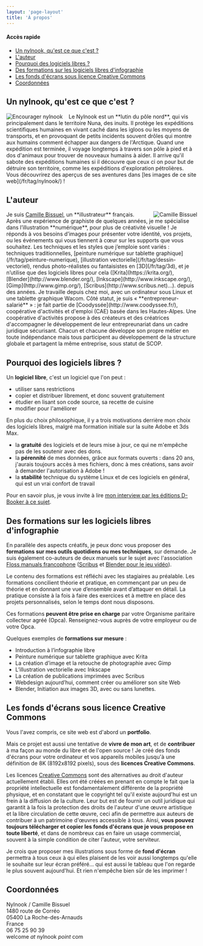 ```yaml
---
layout: 'page-layout'
title: 'À propos'
---
```


#### Accès rapide
- [Un nylnook, qu'est ce que c'est ?](#nylnook)
- [L'auteur](#auteur)
- [Pourquoi des logiciels libres ?](#logiciels-libres)
- [Des formations sur les logiciels libres d'infographie](#formation)
- [Les fonds d'écrans sous licence Creative Commons](#fond-d-ecrans)
- [Coordonnées](#coordonnees)

<a name="nylnook"></a>
## Un nylnook, qu'est ce que c'est ?
<img style="float:left; max-width:50%; margin-right:1rem;" src="/website-img/support/nylnook-bd-thumb.jpg" alt="Encourager nylnook">
Le Nylnook est un **lutin du pôle nord**, qui vis principalement dans le territoire Nuna, des inuits. Il protège les expéditions scientifiques humaines en vivant caché dans les igloos ou les moyens de transports, et en provoquant de petits incidents souvent drôles qui montre aux humains comment échapper aux dangers de l'Arctique.  
Quand une expédition est terminée, il voyage longtemps à travers son pôle à pied et à dos d'animaux pour trouver de nouveaux humains à aider. Il arrive qu'il sabote des expéditions humaines si il découvre que ceux ci on pour but de détruire son territoire, comme les expéditions d'exploration pétrolières.  
Vous découvrirez des aperçus de ses aventures dans [les images de ce site web](/fr/tag/nylnook/) !  

<a name="auteur"></a>
## L'auteur

<img style="float:right; max-width:70%; margin-left:1rem;" src="/website-img/camille-bissuel-thumb.jpg" alt="Camille Bissuel">
Je suis <a href="https://plus.google.com/+CamilleBissuel/about" rel="author">Camille Bissuel</a>, un **illustrateur** français. Après une expérience de graphiste de quelques années, je me spécialise dans l’illustration **numérique**, pour plus de créativité visuelle !  
Je réponds à vos besoins d’images pour présenter votre identité, vos projets, ou les événements qui vous tiennent à cœur sur les supports que vous souhaitez.  
Les techniques et les styles que j’emploie sont variés : techniques traditionnelles, [peinture numérique sur tablette graphique](/fr/tag/peinture-numerique), [illustration vectorielle](/fr/tag/dessin-vectoriel), rendus photo-réalistes ou fantaisistes en [3D](/fr/tag/3d), et je n’utilise que des logiciels libres pour cela ([Krita](https://krita.org/), [Blender](http://www.blender.org/), [Inkscape](http://www.inkscape.org/), [Gimp](http://www.gimp.org/), [Scribus](http://www.scribus.net)...). depuis des années. Je travaille depuis chez moi, avec un ordinateur sous Linux et une tablette graphique Wacom.  
Côté statut, je suis « **entrepreneur-salarié** » : je fait partie de [Coodyssée](http://www.coodyssee.fr/), coopérative d'activités et d'emploi (CAE) basée dans les Hautes-Alpes. Une coopérative d'activités propose à des créateurs et des créatrices d'accompagner le développement de leur entrepreunariat dans un cadre juridique sécurisant. Chacun et chacune développe son propre métier en toute indépendance mais tous participent au développement de la structure globale et partagent la même entreprise, sous statut de SCOP.

<a name="logiciels-libres"></a>
## Pourquoi des logiciels libres ?
Un **logiciel libre**, c'est un logiciel que l'on peut :
- utiliser sans restrictions
- copier et distribuer librement, et donc souvent gratuitement
- étudier en lisant son code source, sa recette de cuisine
- modifier pour l'améliorer

En plus du choix philosophique, il y a trois motivations derrière mon choix des logiciels libres, malgré ma formation initiale sur la suite Adobe et 3ds Max.
- la **gratuité** des logiciels et de leurs mise à jour, ce qui ne m'empêche pas de les soutenir avec des dons.
- la **pérennité** de mes données, grâce aux formats ouverts : dans 20 ans, j'aurais toujours accès à mes fichiers, donc à mes créations, sans avoir à demander l'autorisation à Adobe !
- la **stabilité** technique du système Linux et de ces logiciels en général, qui est un vrai confort de travail

Pour en savoir plus, je vous invite à lire [mon interview par les éditions D-Booker à ce sujet](http://www.d-booker.fr/content/62-exercer-le-metier-de-graphiste-avec-des-logiciels-libres).

<a name="formation"></a>
## Des formations sur les logiciels libres d'infographie
En parallèle des aspects créatifs, je peux donc vous proposer des **formations sur mes outils quotidiens ou mes techniques**, sur demande. Je suis également co-auteurs de deux manuels sur le sujet avec l'association [Floss manuals francophone](http://fr.flossmanuals.net/) ([Scribus](http://fr.flossmanuals.net/scribus/) et [Blender pour le jeu vidéo](http://fr.flossmanuals.net/blender-pour-le-jeu-video/)).

Le contenu des formations est réfléchi avec les stagiaires au préalable. Les formations concilient théorie et pratique, en commençant par un peu de théorie et en donnant une vue d’ensemble avant d’attaquer en détail. La pratique consiste à la fois à faire des exercices et à mettre en place des projets personnalisés, selon le temps dont nous disposons.

Ces formations **peuvent être prise en charge** par votre Organisme paritaire collecteur agréé (Opca). Renseignez-vous auprès de votre employeur ou de votre Opca.

Quelques exemples de **formations sur mesure** :
- Introduction à l’infographie libre
- Peinture numérique sur tablette graphique avec Krita
- La création d’image et la retouche de photographie avec Gimp
- L’illustration vectorielle avec Inkscape
- La création de publications imprimées avec Scribus
- Webdesign aujourd’hui, comment créer ou améliorer son site Web
- Blender, Initiation aux images 3D, avec ou sans lunettes.

<a name="fond-d-ecrans"></a>
## Les fonds d'écrans sous licence Creative Commons
Vous l'avez compris, ce site web est d'abord un **portfolio**.

Mais ce projet est aussi une tentative de **vivre de mon art**, et de **contribuer** à ma façon au monde du libre et de l'open source ! Je créé des fonds d'écrans pour votre ordinateur et vos appareils mobiles jusqu'à une définition de  8K (8192x8192 pixels), sous des **licences Creative Commons**.  

Les licences [Creative Commons](http://creativecommons.fr/) sont des alternatives au droit d'auteur actuellement établi. Elles ont été créées en prenant en compte le fait que la propriété intellectuelle est fondamentalement différente de la propriété physique, et en constatant que le copyright tel qu'il existe aujourd'hui est un frein à la diffusion de la culture.
Leur but est de fournir un outil juridique qui garantit à la fois la protection des droits de l'auteur d'une œuvre artistique et la libre circulation de cette œuvre, ceci afin de permettre aux auteurs de contribuer à un patrimoine d'œuvres accessible à tous.
Ainsi, **vous pouvez toujours télécharger et copier les fonds d'écrans que je vous propose en toute liberté**, et dans de nombreux cas en faire un usage commercial, souvent à la simple condition de citer l'auteur, votre serviteur.

Je crois que proposer mes illustrations sous forme de **fond d'écran** permettra à tous ceux à qui elles plaisent de les voir aussi longtemps qu'elle le souhaite sur leur écran préféré... qui est aussi le tableau que l'on regarde le plus souvent aujourd'hui. Et rien n'empêche bien sûr de les imprimer !

<a name="coordonnees"></a>
## Coordonnées
Nylnook / Camille Bissuel  
1480 route de Corréo  
05400 La Roche-des-Arnauds  
France  
06 75 25 90 39  
welcome *at* nylnook *point* com
